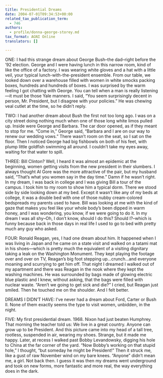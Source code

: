 ```yaml
---
title: Presidential Dreams
date: 2004-07-01T09:34:53+00:00
related_tax_publication_term:
  - 746
authors:
  - profile/donna-george-storey.md
tax_format: AGNI Online
translators: []

---
```

ONE: I had this strange dream about George Bush&#8211;the dad&#8211;right before the ’92 election. George and I were having lunch in this narrow room, kind of like the office of a factory. I was wearing white gloves and a hat with a little veil, your typical lunch-with-the-president ensemble. From our table, we looked down over a warehouse filled with women in white smocks packing boxes, hundreds and hundreds of boxes. I was surprised by the warm feeling I got chatting with George. You can tell when a man is really listening—it must be those Yale manners. I said, “You seem surprisingly decent in person, Mr. President, but I disagree with your policies.” He was chewing veal cutlet at the time, so he didn’t reply.

TWO: I had another dream about Bush the first not too long ago. I was on a city street doing nothing much when one of those long white limos pulled up. Inside were George and Barbara. The car door opened, as if they meant to stop for me. “Come in,” George said, “Barbara and I are on our way to renew our wedding vows.” There wasn’t room on the seat, so I sat on the floor. Then I noticed George had big fishbowls on both of his feet, with plump little goldfish swimming all around. I couldn’t take my eyes away, waiting for that water to spill.

THREE: Bill Clinton? Well, I heard it was almost an epidemic at the beginning, women getting visits from the new president in their slumbers. I always thought Al Gore was the more attractive of the pair, but my husband said, “That’s what you women say in the day time.” Damn if he wasn’t right. In my dream, I was back in college and I was giving Bill a tour of the campus. I took him to my room to show him a typical dorm. There we stood side by side looking down at my bed. Except it wasn’t like any of my beds at college, it was a double bed with one of those nubby cream-colored bedspreads my parents used to have. Bill was looking at me with the kind of gaze that makes you feel like your whole body’s been dipped in warm honey, and I was wondering, you know, if we were going to do it. In my dream I was all shy&#8211;Oh, I don’t know, should I do this? Should I?&#8211;which is funny because back in those days in real life I used to go to bed with pretty much any guy who asked.

FOUR: Ronald Reagan, yes, I had one dream about him. It happened when I was living in Japan and he came on a state visit and walked on a tatami mat in his shoes—which is pretty much the equivalent of a visiting dignitary taking a leak on the Washington Monument. They kept playing the footage over and over on TV, Reagan’s big foot stepping up…crunch…and everyone moaning and scurrying to get him off. That night I dreamed I walked out of my apartment and there was Reagan in the nook where they kept the washing machines. He was surrounded by bags made of glowing electric blue plastic and I knew, without asking, that the bags were filled with nuclear waste. “Aren’t we going to get sick and die?” I cried, but Reagan just smiled. Then he touched me on the shoulder. And I felt better.

DREAMS I DIDN’T HAVE: I’ve never had a dream about Ford, Carter or Bush II. None of them exactly seems the type to visit women, unbidden, in the night.

FIVE: My first presidential dream. 1968. Nixon had just beaten Humphrey. That morning the teacher told us: We live in a great country. Anyone can grow up to be President. And this picture came into my head of a tall tree, rootless, suspended in air, wearing my shoes. Strange, but it made me happy. Later, at recess I walked past Bobby Levandowsky, digging his hole to China at the far corner of the yard. “Now Bobby’s working on that stupid hole,” I thought, “but someday he might be President!” Then it struck me, like a gust of raw November wind on my bare knees. “Anyone” didn’t mean me, a girl. Not back then. I guess it was then my dreams went underground and took on new forms, more fantastic and more real, the way everything does in the dark.